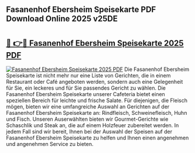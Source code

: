 ## Fasanenhof Ebersheim Speisekarte PDF Download Online 2025 v25DE

# <h2><a href="http://gcajrzj.nevu.top/?p=Fasanenhof+Ebersheim+Speisekarte">🔗 👉🔴 Fasanenhof Ebersheim Speisekarte 2025 PDF</a></h2>

[![Fasanenhof Ebersheim Speisekarte 2025 PDF](https://i.imgur.com/dBaPXMq.png)](http://gcajrzj.nevu.top/?p=Fasanenhof+Ebersheim+Speisekarte)
Die Fasanenhof Ebersheim Speisekarte ist nicht mehr nur eine Liste von Gerichten, die in einem Restaurant oder Café angeboten werden, sondern auch eine Gelegenheit für Sie, ein leckeres und für Sie passendes Gericht zu wählen. Die Fasanenhof Ebersheim Speisekarte unserer Cafeteria bietet einen speziellen Bereich für leichte und frische Salate. Für diejenigen, die Fleisch mögen, bieten wir eine umfangreiche Auswahl an Gerichten auf der Fasanenhof Ebersheim Speisekarte an: Rindfleisch, Schweinefleisch, Huhn und Fisch. Unseren Auserwählten bieten wir Gourmet-Gerichte wie Schaschlik und Steak an, die auf einem Holzfeuer zubereitet werden. In jedem Fall sind wir bereit, Ihnen bei der Auswahl der Speisen auf der Fasanenhof Ebersheim Speisekarte zu helfen und Ihnen einen angenehmen und angenehmen Service zu bieten.
